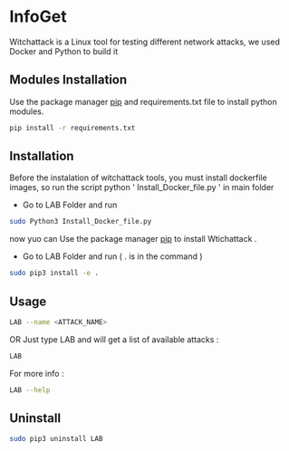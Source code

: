 # InfoGet

Witchattack is a Linux tool for testing different network attacks, we used Docker and Python to build it 
## Modules Installation  


Use the package manager [pip](https://pip.pypa.io/en/stable/) and requirements.txt file to install python modules.

```bash
pip install -r requirements.txt 
```

## Installation

Before the instalation of witchattack tools, you must install dockerfile images, so run the script python ' Install_Docker_file.py ' in main folder 

- Go to LAB Folder and run 

```bash
sudo Python3 Install_Docker_file.py
```

now yuo can Use the package manager [pip](https://pip.pypa.io/en/stable/) to install Wtichattack .

- Go to LAB Folder and run ( . is in the command )

```bash
sudo pip3 install -e .
```

## Usage

```bash
LAB --name <ATTACK_NAME>
```


OR Just type LAB and will get a list of available attacks :

```bash
LAB 
```

For more info :
```bash
LAB --help
```
## Uninstall 

```bash
sudo pip3 uninstall LAB
```
